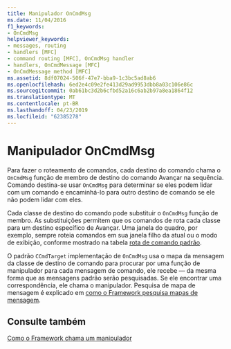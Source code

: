```yaml
---
title: Manipulador OnCmdMsg
ms.date: 11/04/2016
f1_keywords:
- OnCmdMsg
helpviewer_keywords:
- messages, routing
- handlers [MFC]
- command routing [MFC], OnCmdMsg handler
- handlers, OnCmdMessage [MFC]
- OnCmdMessage method [MFC]
ms.assetid: 8df07024-506f-47e7-bba9-1c3bc5ad8ab6
ms.openlocfilehash: 6ed2e4c09e2fe413d29ad9953dbb8a03c106e86c
ms.sourcegitcommit: 0ab61bc3d2b6cfbd52a16c6ab2b97a8ea1864f12
ms.translationtype: MT
ms.contentlocale: pt-BR
ms.lasthandoff: 04/23/2019
ms.locfileid: "62385278"
---
```

# <a name="oncmdmsg-handler"></a>Manipulador OnCmdMsg

Para fazer o roteamento de comandos, cada destino do comando chama o `OnCmdMsg` função de membro de destino do comando Avançar na sequência. Comando destina-se usar `OnCmdMsg` para determinar se eles podem lidar com um comando e encaminhá-lo para outro destino de comando se ele não podem lidar com eles.

Cada classe de destino do comando pode substituir o `OnCmdMsg` função de membro. As substituições permitem que os comandos de rota cada classe para um destino específico de Avançar. Uma janela do quadro, por exemplo, sempre roteia comandos em sua janela filho da atual ou o modo de exibição, conforme mostrado na tabela [rota de comando padrão](../mfc/command-routing.md).

O padrão `CCmdTarget` implementação de `OnCmdMsg` usa o mapa da mensagem da classe de destino de comando para procurar por uma função de manipulador para cada mensagem de comando, ele recebe — da mesma forma que as mensagens padrão serão pesquisadas. Se ele encontrar uma correspondência, ele chama o manipulador. Pesquisa de mapa de mensagem é explicado em [como o Framework pesquisa mapas de mensagem](../mfc/how-the-framework-searches-message-maps.md).

## <a name="see-also"></a>Consulte também

[Como o Framework chama um manipulador](../mfc/how-the-framework-calls-a-handler.md)
